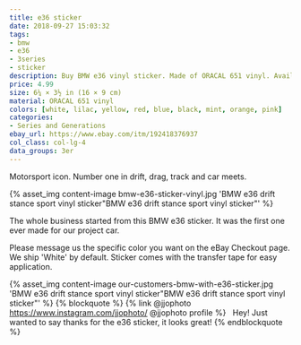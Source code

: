 ```yaml
---
title: e36 sticker
date: 2018-09-27 15:03:32
tags:
- bmw
- e36
- 3series
- sticker
description: Buy BMW e36 vinyl sticker. Made of ORACAL 651 vinyl. Available in different colors.
price: 4.99
size: 6¼ × 3½ in (16 × 9 cm)
material: ORACAL 651 vinyl
colors: [white, lilac, yellow, red, blue, black, mint, orange, pink]
categories:
- Series and Generations
ebay_url: https://www.ebay.com/itm/192418376937
col_class: col-lg-4
data_groups: 3er
---
```


Motorsport icon. Number one in drift, drag, track and car meets.

<!-- more -->
{% asset_img content-image bmw-e36-sticker-vinyl.jpg 'BMW e36 drift stance sport vinyl sticker"BMW e36 drift stance sport vinyl sticker"' %}

The whole business started from this BMW e36 sticker. It was the first one ever made for our project car.

Please message us the specific color you want on the eBay Checkout page. We ship 'White' by default. Sticker comes with the transfer tape for easy application.

{% asset_img content-image our-customers-bmw-with-e36-sticker.jpg 'BMW e36 drift stance sport vinyl sticker"BMW e36 drift stance sport vinyl sticker"' %}
{% blockquote %}
{% link @jjophoto https://www.instagram.com/jjophoto/ @jjophoto profile %} &nbsp;
Hey! Just wanted to say thanks for the e36 sticker, it looks great!
{% endblockquote %}
